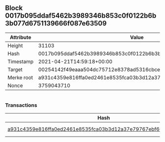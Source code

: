 ## Block 0017b095ddaf5462b3989346b853c0f0122b6b3b077d6751139666f087e63509

Attribute | Value
--- | ---
Height | 31103
Hash | 0017b095ddaf5462b3989346b853c0f0122b6b3b077d6751139666f087e63509
Timestamp | 2021-04-21T14:59:18+00:00
Target | 00254142f49eaaa504dc75712e8378ad5316cbcead634704b3734b6271167cc4
Merke root | a931c4359e816ffa0ed2461e8535fca03b3d12a37e79767ebf606b8a3376a228
Nonce | 3759043710

```

```

### Transactions

Hash | Amount
--- | ---
[a931c4359e816ffa0ed2461e8535fca03b3d12a37e79767ebf606b8a3376a228](a931c4359e816ffa0ed2461e8535fca03b3d12a37e79767ebf606b8a3376a228.md) | 10.00000000 SKEPTI 
